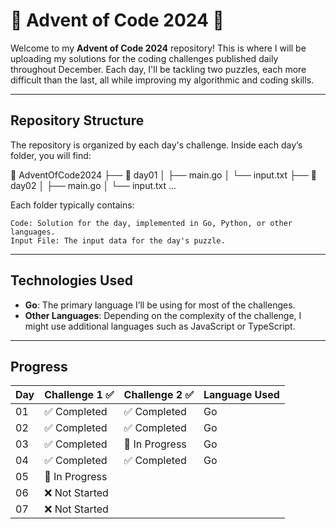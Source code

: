 # 🎄 Advent of Code 2024 🎄

Welcome to my **Advent of Code 2024** repository! This is where I will be uploading my solutions for the coding challenges published daily throughout December. Each day, I'll be tackling two puzzles, each more difficult than the last, all while improving my algorithmic and coding skills.

---

## Repository Structure

The repository is organized by each day's challenge. Inside each day’s folder, you will find:


📂 AdventOfCode2024
├── 📁 day01
│   ├── main.go
│   └── input.txt
├── 📁 day02
│   ├── main.go
│   └── input.txt
...

Each folder typically contains:

    Code: Solution for the day, implemented in Go, Python, or other languages.
    Input File: The input data for the day's puzzle.

---

## Technologies Used

- **Go**: The primary language I’ll be using for most of the challenges.
- **Other Languages**: Depending on the complexity of the challenge, I might use additional languages such as JavaScript or TypeScript.

---

## Progress

| Day  |Challenge 1 ✅ |Challenge 2 ✅| Language Used |
|------|---------------|---------------|---------------|
| 01   | ✅ Completed  | ✅ Completed  | Go           |
| 02   | ✅ Completed  | ✅ Completed  | Go           |
| 03   | ✅ Completed  | 🚧 In Progress| Go           |
| 04   | ✅ Completed  | ✅ Completed  | Go           |
| 05   | 🚧 In Progress|                |             |
| 06   | ❌ Not Started|                |             |
| 07   | ❌ Not Started|                |             |